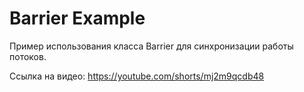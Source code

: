 # Barrier Example #

Пример использования класса Barrier для синхронизации работы потоков.

Ссылка на видео: https://youtube.com/shorts/mj2m9qcdb48